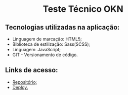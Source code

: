 <h1 align="center">Teste Técnico OKN</h1>

<h2 align="left">Tecnologias utilizadas na aplicação:</h2>

<ul>
    <li>Linguagem de marcação: HTML5;</li>
    <li>Biblioteca de estilização: Sass(SCSS);</li>
    <li>Linguagem: JavaScript;</li>
    <li>GIT - Versionamento de código.</li>
</ul>

<h2>Links de acesso:</h2>

<ul>
    <li><a href="https://github.com/lhuanalee/Teste-Tecnico-OKN">Repositório;</a></li>
    <li><a href="https://teste-tecnico-okn.vercel.app/">Deploy.</a></li>
</ul>
